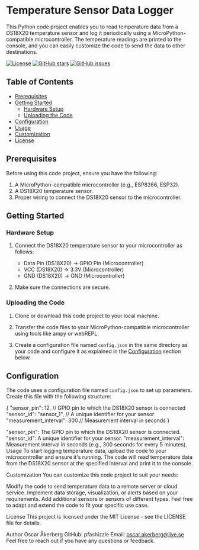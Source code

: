 # Temperature Sensor Data Logger

This Python code project enables you to read temperature data from a DS18X20 temperature sensor and log it periodically using a MicroPython-compatible microcontroller. The temperature readings are printed to the console, and you can easily customize the code to send the data to other destinations.

[![License](https://img.shields.io/badge/license-MIT-blue.svg)](LICENSE)
[![GitHub stars](https://img.shields.io/github/stars/Pfashizzle/temperature-sensor-logger.svg)](https://github.com/pfashizzle/HVN_projekt2/stargazers)
[![GitHub issues](https://img.shields.io/github/issues/Pfashizzle/temperature-sensor-logger.svg)](https://github.com/pfashizzle/HVN_projekt2/issues)

## Table of Contents

- [Prerequisites](#prerequisites)
- [Getting Started](#getting-started)
  - [Hardware Setup](#hardware-setup)
  - [Uploading the Code](#uploading-the-code)
- [Configuration](#configuration)
- [Usage](#usage)
- [Customization](#customization)
- [License](#license)

## Prerequisites

Before using this code project, ensure you have the following:

1. A MicroPython-compatible microcontroller (e.g., ESP8266, ESP32).
2. A DS18X20 temperature sensor.
3. Proper wiring to connect the DS18X20 sensor to the microcontroller.

## Getting Started

### Hardware Setup

1. Connect the DS18X20 temperature sensor to your microcontroller as follows:
   - Data Pin (DS18X20) -> GPIO Pin (Microcontroller)
   - VCC (DS18X20) -> 3.3V (Microcontroller)
   - GND (DS18X20) -> GND (Microcontroller)

2. Make sure the connections are secure.

### Uploading the Code

1. Clone or download this code project to your local machine.

2. Transfer the code files to your MicroPython-compatible microcontroller using tools like ampy or webREPL.

3. Create a configuration file named `config.json` in the same directory as your code and configure it as explained in the [Configuration](#configuration) section below.

## Configuration

The code uses a configuration file named `config.json` to set up parameters. Create this file with the following structure:

{
    "sensor_pin": 12,              // GPIO pin to which the DS18X20 sensor is connected
    "sensor_id": "sensor_1",      // A unique identifier for your sensor
    "measurement_interval": 300   // Measurement interval in seconds
}

"sensor_pin": The GPIO pin to which the DS18X20 sensor is connected.
"sensor_id": A unique identifier for your sensor.
"measurement_interval": Measurement interval in seconds (e.g., 300 seconds for every 5 minutes).
Usage
To start logging temperature data, upload the code to your microcontroller and ensure it's running. The code will read temperature data from the DS18X20 sensor at the specified interval and print it to the console.

Customization
You can customize this code project to suit your needs:

Modify the code to send temperature data to a remote server or cloud service.
Implement data storage, visualization, or alerts based on your requirements.
Add additional sensors or sensors of different types.
Feel free to adapt and extend the code to fit your specific use case.

License
This project is licensed under the MIT License - see the LICENSE file for details.

Author
Oscar Åkerberg
GitHub: pfashizzle
Email: oscar.akerberg@live.se
Feel free to reach out if you have any questions or feedback.
